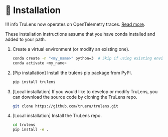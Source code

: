# 🔨 Installation

!!! info
    TruLens now operates on OpenTelemetry traces. [Read more](../blog/posts/trulens_otel.md).

These installation instructions assume that you have conda installed and added
to your path.

1. Create a virtual environment (or modify an existing one).

    ```bash
    conda create -n "<my_name>" python=3  # Skip if using existing environment.
    conda activate <my_name>
    ```

2. [Pip installation] Install the trulens pip package from PyPI.

    ```bash
    pip install trulens
    ```

3. [Local installation] If you would like to develop or modify TruLens, you can
   download the source code by cloning the TruLens repo.

    ```bash
    git clone https://github.com/truera/trulens.git
    ```

4. [Local installation] Install the TruLens repo.

    ```bash
    cd trulens
    pip install -e .
    ```
